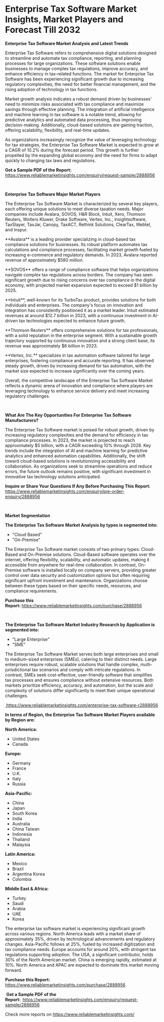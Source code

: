 <p><h1>Enterprise Tax Software Market Insights, Market Players and Forecast Till 2032</h1></p><p><strong>Enterprise Tax Software Market Analysis and Latest Trends</strong></p>
<p><p>Enterprise Tax Software refers to comprehensive digital solutions designed to streamline and automate tax compliance, reporting, and planning processes for large organizations. These software solutions enable businesses to manage complex tax regulations, improve accuracy, and enhance efficiency in tax-related functions. The market for Enterprise Tax Software has been experiencing significant growth due to increasing regulatory complexities, the need for better financial management, and the rising adoption of technology in tax functions.</p><p>Market growth analysis indicates a robust demand driven by businesses' need to minimize risks associated with tax compliance and maximize savings through effective planning. The integration of artificial intelligence and machine learning in tax software is a notable trend, allowing for predictive analytics and automated data processing, thus improving decision-making. Additionally, cloud-based solutions are gaining traction, offering scalability, flexibility, and real-time updates.</p><p>As organizations increasingly recognize the value of leveraging technology for tax strategies, the Enterprise Tax Software Market is expected to grow at a CAGR of 10.2% during the forecast period. This growth is further propelled by the expanding global economy and the need for firms to adapt quickly to changing tax laws and regulations.</p></p>
<p><strong>Get a Sample PDF of the Report:&nbsp;</strong> <a href="https://www.reliablemarketinsights.com/enquiry/request-sample/2888956?utm_campaign=3443&utm_medium=2&utm_source=Github&utm_content=ia&utm_term=14032025&utm_id=enterprise-tax-software">https://www.reliablemarketinsights.com/enquiry/request-sample/2888956</a></p>
<p>&nbsp;</p>
<p><strong>Enterprise Tax Software Major Market Players</strong></p>
<p><p>The Enterprise Tax Software Market is characterized by several key players, each offering unique solutions to meet diverse taxation needs. Major companies include Avalara, SOVOS, H&R Block, Intuit, Xero, Thomson Reuters, Wolters Kluwer, Drake Software, Vertex, Inc., insightsoftware, TaxSlayer, TaxJar, Canopy, TaxACT, Rethink Solutions, ClearTax, Webtel, and Inspur.</p><p>**Avalara** is a leading provider specializing in cloud-based tax compliance solutions for businesses. Its robust platform automates tax calculations and compliance processes, facilitating market growth fueled by increasing e-commerce and regulatory demands. In 2023, Avalara reported revenue of approximately $580 million.</p><p>**SOVOS** offers a range of compliance software that helps organizations navigate complex tax regulations across borders. The company has seen significant growth due to rising concerns over tax compliance in the digital economy, with projected market expansion expected to exceed $1 billion by 2025.</p><p>**Intuit**, well-known for its TurboTax product, provides solutions for both individuals and enterprises. The company's focus on innovation and integration has consistently positioned it as a market leader. Intuit estimated revenues at around $12.7 billion in 2023, with a continuous investment in AI-driven tax technologies expected to enhance future growth.</p><p>**Thomson Reuters** offers comprehensive solutions for tax professionals, with a solid reputation in the enterprise segment. With a sustainable growth trajectory supported by continuous innovation and a strong client base, its revenue was approximately $6 billion in 2023.</p><p>**Vertex, Inc.** specializes in tax automation software tailored for large enterprises, fostering compliance and accurate reporting. It has observed steady growth, driven by increasing demand for tax automation, with the market size expected to increase significantly over the coming years.</p><p>Overall, the competitive landscape of the Enterprise Tax Software Market reflects a dynamic arena of innovation and compliance where players are leveraging technology to enhance service delivery and meet increasing regulatory challenges.</p></p>
<p>&nbsp;</p>
<p><strong>What Are The Key Opportunities For Enterprise Tax Software Manufacturers?</strong></p>
<p><p>The Enterprise Tax Software market is poised for robust growth, driven by increasing regulatory complexities and the demand for efficiency in tax compliance processes. In 2023, the market is projected to reach approximately $5 billion, with a CAGR exceeding 10% through 2028. Key trends include the integration of AI and machine learning for predictive analytics and enhanced automation capabilities. Additionally, the shift toward cloud-based solutions is revolutionizing accessibility and collaboration. As organizations seek to streamline operations and reduce errors, the future outlook remains positive, with significant investment in innovative tax technology solutions anticipated.</p></p>
<p><strong>Inquire or Share Your Questions If Any Before Purchasing This Report:</strong> <a href="https://www.reliablemarketinsights.com/enquiry/pre-order-enquiry/2888956?utm_campaign=3443&utm_medium=2&utm_source=Github&utm_content=ia&utm_term=14032025&utm_id=enterprise-tax-software">https://www.reliablemarketinsights.com/enquiry/pre-order-enquiry/2888956</a></p>
<p>&nbsp;</p>
<p><strong>Market Segmentation</strong></p>
<p><strong>The Enterprise Tax Software Market Analysis by types is segmented into:</strong></p>
<p><ul><li>"Cloud Based"</li><li>"On-Premise"</li></ul></p>
<p><p>The Enterprise Tax Software market consists of two primary types: Cloud-Based and On-Premise solutions. Cloud-Based software operates over the internet, offering flexibility, scalability, and automatic updates, making it accessible from anywhere for real-time collaboration. In contrast, On-Premise software is installed locally on company servers, providing greater control over data security and customization options but often requiring significant upfront investment and maintenance. Organizations choose between these types based on their specific needs, resources, and compliance requirements.</p></p>
<p><strong>Purchase this Report:&nbsp;</strong><a href="https://www.reliablemarketinsights.com/purchase/2888956?utm_campaign=3443&utm_medium=2&utm_source=Github&utm_content=ia&utm_term=14032025&utm_id=enterprise-tax-software">https://www.reliablemarketinsights.com/purchase/2888956</a></p>
<p>&nbsp;</p>
<p><strong>The Enterprise Tax Software Market Industry Research by Application is segmented into:</strong></p>
<p><ul><li>"Large Enterprise"</li><li>"SME"</li></ul></p>
<p><p>The Enterprise Tax Software Market serves both large enterprises and small to medium-sized enterprises (SMEs), catering to their distinct needs. Large enterprises require robust, scalable solutions that handle complex, multi-jurisdictional tax scenarios and comply with intricate regulations. In contrast, SMEs seek cost-effective, user-friendly software that simplifies tax processes and ensures compliance without extensive resources. Both markets prioritize efficiency, accuracy, and automation, but the scale and complexity of solutions differ significantly to meet their unique operational challenges.</p></p>
<p><a href="https://www.reliablemarketinsights.com/enterprise-tax-software-r2888956?utm_campaign=3443&utm_medium=2&utm_source=Github&utm_content=ia&utm_term=14032025&utm_id=enterprise-tax-software">&nbsp;https://www.reliablemarketinsights.com/enterprise-tax-software-r2888956</a></p>
<p><strong>In terms of Region, the Enterprise Tax Software Market Players available by Region are:</strong></p>
<p>
    <p> <strong> North America: </strong>
        <ul>
            <li>United States</li>
            <li>Canada</li>
        </ul>
        </p> 
    <p> <strong> Europe: </strong>
        <ul>
            <li>Germany</li>
            <li>France</li>
            <li>U.K.</li>
            <li>Italy</li>
            <li>Russia</li>
        </ul>
        </p> 
    <p> <strong> Asia-Pacific: </strong>
        <ul>
            <li>China</li>
            <li>Japan</li>
            <li>South Korea</li>
            <li>India</li>
            <li>Australia</li>
            <li>China Taiwan</li>
            <li>Indonesia</li>
            <li>Thailand</li>
            <li>Malaysia</li>
        </ul>
        </p> 
    <p> <strong> Latin America: </strong>
        <ul>
            <li>Mexico</li>
            <li>Brazil</li>
            <li>Argentina Korea</li>
            <li>Colombia</li>
        </ul>
        </p> 
    <p> <strong> Middle East & Africa: </strong>
        <ul>
            <li>Turkey</li>
            <li>Saudi</li>
            <li>Arabia</li>
            <li>UAE</li>
            <li>Korea</li>
        </ul>
    </p>
    </p>
<p><p>The enterprise tax software market is experiencing significant growth across various regions. North America leads with a market share of approximately 35%, driven by technological advancements and regulatory changes. Asia-Pacific follows at 25%, fueled by increased digitization and tax compliance needs. Europe accounts for around 20%, with stringent tax regulations supporting adoption. The USA, a significant contributor, holds 30% of the North American market. China is emerging rapidly, estimated at 10%. North America and APAC are expected to dominate this market moving forward.</p></p>
<p><strong>Purchase this Report: </strong><a href="https://www.reliablemarketinsights.com/purchase/2888956?utm_campaign=3443&utm_medium=2&utm_source=Github&utm_content=ia&utm_term=14032025&utm_id=enterprise-tax-software">https://www.reliablemarketinsights.com/purchase/2888956</a></p>
<p>&nbsp;<strong>Get a Sample PDF of the Report:&nbsp;&nbsp;</strong><a href="https://www.reliablemarketinsights.com/enquiry/request-sample/2888956?utm_campaign=3443&utm_medium=2&utm_source=Github&utm_content=ia&utm_term=14032025&utm_id=enterprise-tax-software">https://www.reliablemarketinsights.com/enquiry/request-sample/2888956</a></p>
<p><strong></strong></p>
<p>Check more reports on <a href="https://www.reliablemarketinsights.com/?utm_campaign=3443&utm_medium=2&utm_source=Github&utm_content=ia&utm_term=14032025&utm_id=enterprise-tax-software">https://www.reliablemarketinsights.com/</a></p>